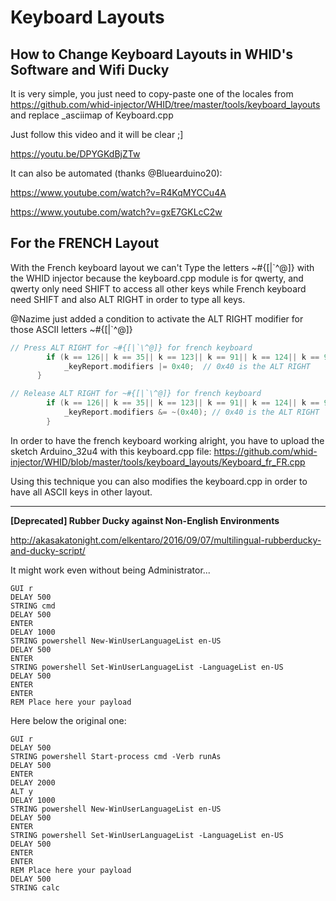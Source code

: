 # **Keyboard Layouts**

## How to Change Keyboard Layouts in WHID's Software and Wifi Ducky
It is very simple, you just need to copy-paste one of the locales from https://github.com/whid-injector/WHID/tree/master/tools/keyboard_layouts and replace _asciimap of Keyboard.cpp

Just follow this video and it will be clear ;]

https://youtu.be/DPYGKdBjZTw


It can also be automated (thanks @Bluearduino20):

https://www.youtube.com/watch?v=R4KqMYCCu4A

https://www.youtube.com/watch?v=gxE7GKLcC2w


## For the FRENCH Layout
With the French keyboard layout we can't Type the letters ~#{[|`\^@]} with the WHID injector because the keyboard.cpp module is for qwerty, and qwerty only need SHIFT to access all other keys while French keyboard need SHIFT and also ALT RIGHT in order to type all keys.

@Nazime just added a condition to activate the ALT RIGHT modifier for those ASCII letters ~#{[|`\^@]} 
```cpp
// Press ALT RIGHT for ~#{[|`\^@]} for french keyboard
	    if (k == 126|| k == 35|| k == 123|| k == 91|| k == 124|| k == 96|| k == 92|| k == 94|| k == 64|| k == 93|| k == 125){
            _keyReport.modifiers |= 0x40;  // 0x40 is the ALT RIGHT 
      }
```

```cpp
// Release ALT RIGHT for ~#{[|`\^@]} for french keyboard
	    if (k == 126|| k == 35|| k == 123|| k == 91|| k == 124|| k == 96|| k == 92|| k == 94|| k == 64|| k == 93|| k == 125){
            _keyReport.modifiers &= ~(0x40); // 0x40 is the ALT RIGHT 
        }
```
In order to have the french keyboard working alright, you have to upload the sketch Arduino_32u4 with this keyboard.cpp file:
https://github.com/whid-injector/WHID/blob/master/tools/keyboard_layouts/Keyboard_fr_FR.cpp

Using this technique you can also modifies the keyboard.cpp in order to have all ASCII keys in other layout.
***
**[Deprecated] Rubber Ducky against Non-English Environments**

http://akasakatonight.com/elkentaro/2016/09/07/multilingual-rubberducky-and-ducky-script/

It might work even without being Administrator...

    GUI r
    DELAY 500
    STRING cmd
    DELAY 500
    ENTER
    DELAY 1000
    STRING powershell New-WinUserLanguageList en-US
    DELAY 500
    ENTER
    STRING powershell Set-WinUserLanguageList -LanguageList en-US
    DELAY 500
    ENTER
    ENTER
    REM Place here your payload

Here below the original one:

    GUI r
    DELAY 500
    STRING powershell Start-process cmd -Verb runAs
    DELAY 500
    ENTER
    DELAY 2000
    ALT y
    DELAY 1000
    STRING powershell New-WinUserLanguageList en-US
    DELAY 500
    ENTER
    STRING powershell Set-WinUserLanguageList -LanguageList en-US
    DELAY 500
    ENTER
    ENTER
    REM Place here your payload
    DELAY 500
    STRING calc